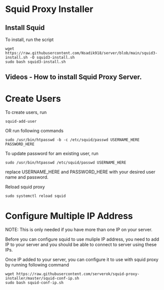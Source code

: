 # Squid Proxy Installer

 


## Install Squid

To install, run the script

```
wget https://raw.githubusercontent.com/Nsadik918/server/blob/main/squid3-install.sh -O squid3-install.sh
sudo bash squid3-install.sh
```

## Videos - How to install Squid Proxy Server.
 
# Create Users

To create users, run

```
squid-add-user
```

OR run following commands

```
sudo /usr/bin/htpasswd -b -c /etc/squid/passwd USERNAME_HERE PASSWORD_HERE
```

To update password for am existing user, run

```
sudo /usr/bin/htpasswd /etc/squid/passwd USERNAME_HERE
```

replace USERNAME_HERE and PASSWORD_HERE with your desired user name and password.

Reload squid proxy

```
sudo systemctl reload squid
```

# Configure Multiple IP Address

NOTE: This is only needed if you have more than one IP on your server.

Before you can configure squid to use muliple IP address, you need to add IP to your server and you should be able to connect to server using these IPs.

Once IP added to your server, you can configure it to use with squid proxy by running following command

```
wget https://raw.githubusercontent.com/serverok/squid-proxy-installer/master/squid-conf-ip.sh
sudo bash squid-conf-ip.sh
```

 
